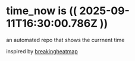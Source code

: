 # time_now is (( 2025-09-11T16:30:00.786Z ))

an automated repo that shows the currnent time

inspired by [breakingheatmap](https://github.com/breakingheatmap/breakingheatmap)